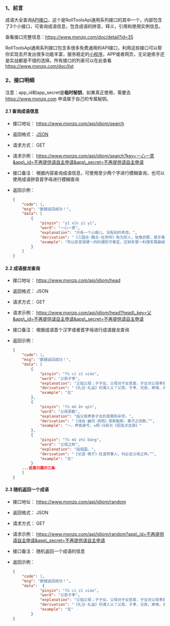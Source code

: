 
### 1、前言

成语大全查询[API接口](https://so.csdn.net/so/search?q=API%E6%8E%A5%E5%8F%A3&spm=1001.2101.3001.7020)，这个是RollToolsApi通用系列接口的其中一个，内部包含了3个小接口，可查询成语信息，包含成语的拼音，释义，引用和使用实例信息。

查看接口完整信息：https://www.mxnzp.com/doc/detail?id=35

RollToolsApi通用系列接口包含多很多免费通用的API接口，利用这些接口可以帮你实现去开发出很多功能丰富，服务稳定的[小程序](https://so.csdn.net/so/search?q=%E5%B0%8F%E7%A8%8B%E5%BA%8F&spm=1001.2101.3001.7020)，APP或者网页，无论是练手还是实战都是不错的选择。所有接口的列表可以在此查看 https://www.mxnzp.com/doc/list

### 2、接口明细

注意：app\_id和app\_secret是**临时秘钥**，如果真正使用，需要去 https://www.mxnzp.com 申请属于自己的专属秘钥。

#### 2.1 查询成语信息

- 接口地址： https://www.mxnzp.com/api/idiom/search
    
- 返回格式： [JSON](https://so.csdn.net/so/search?q=JSON&spm=1001.2101.3001.7020)
    
- 请求方式： GET
    
- 请求示例： https://www.mxnzp.com/api/idiom/search?key=一心一意&app\_id=不再提供请自主申请&app\_secret=不再提供请自主申请
    
- 接口备注： 根据内容查询成语信息，可使用至少两个字进行模糊查询，也可以使用成语拼音首字母进行模糊查询
    
- 返回示例：
    
    ```json
    {
        "code": 1,
        "msg": "数据返回成功！",
        "data": [
            {
                "pinyin": "yī xīn yī yì",
                "word": "一心一意",
                "explanation": "只有一个心眼儿，没有别的考虑。",
                "derivation": "《三国志·魏志·杜恕传》免为庶人，徙章武郡，是岁嘉平元年。”裴松之注引《杜氏新书》故推一心，任一意，直而行之耳。”",
                "example": "所以彭官保便～的料理防守事宜，庄制军便～料理军需器械。★清·张春帆《宦海》第四回"
            }
        ]
    }
    ```
    

#### 2.2 成语接龙查询

- 接口地址： https://www.mxnzp.com/api/idiom/head
    
- 返回格式： JSON
    
- 请求方式： GET
    
- 请求示例： https://www.mxnzp.com/api/idiom/head?head\_key=父&app\_id=不再提供请自主申请&app\_secret=不再提供请自主申请
    
- 接口备注： 根据成语首个汉字或者首字母进行成语接龙查询
    
- 返回示例：
    
    ```json
    {
        "code": 1,
        "msg": "数据返回成功！",
        "data": [
            {
                "pinyin": "fù cí zǐ xiào",
                "word": "父慈子孝",
                "explanation": "父指父母；子子女。父母对子女慈爱，子女对父母孝顺。",
                "derivation": "《礼记·礼运》何谓人义？父慈，子孝，兄良，弟悌，夫义，妇听，长惠，幼顺，君仁，臣忠。”",
                "example": "无"
            },
            {
                "pinyin": "fù mǔ ēn qín",
                "word": "父母恩勤",
                "explanation": "指父母养育子女的恩惠和辛劳。",
                "derivation": "《诗经·豳风·鸱鸮》恩斯勤斯，鬻子之闵斯。”",
                "example": "～，养我身兮。★明·归有光《招张贞女辞》"
            },
            {
                "pinyin": "fù mǔ zhī bāng",
                "word": "父母之邦",
                "explanation": "指祖国。",
                "derivation": "《论语·微子》枉道而事人，何必去父母之邦。”",
                "example": "无"
            }
    	...这里只展示三条
        ]
    }
    ```
    

#### 2.3 随机返回一个成语

- 接口地址： https://www.mxnzp.com/api/idiom/random
    
- 返回格式： JSON
    
- 请求方式： GET
    
- 请求示例： https://www.mxnzp.com/api/idiom/random?app\_id=不再提供请自主申请&app\_secret=不再提供请自主申请
    
- 接口备注： 随机返回一个成语的信息
    
- 返回示例：
    
    ```json
    {
        "code": 1,
        "msg": "数据返回成功！",
        "data":  {
                "pinyin": "fù cí zǐ xiào",
                "word": "父慈子孝",
                "explanation": "父指父母；子子女。父母对子女慈爱，子女对父母孝顺。",
                "derivation": "《礼记·礼运》何谓人义？父慈，子孝，兄良，弟悌，夫义，妇听，长惠，幼顺，君仁，臣忠。”",
                "example": "无"
            }
    }
    ```
    
